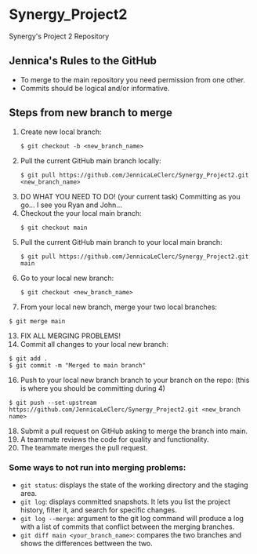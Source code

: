 # Synergy_Project2
Synergy's Project 2 Repository

## Jennica's Rules to the GitHub
- To merge to the main repository you need permission from one other.
- Commits should be logical and/or informative.

## Steps from new branch to merge
1. Create new local branch:
   ```
   $ git checkout -b <new_branch_name>
   ```
2. Pull the current GitHub main branch locally:
   ```
   $ git pull https://github.com/JennicaLeClerc/Synergy_Project2.git <new_branch_name>
   ```
4. DO WHAT YOU NEED TO DO! (your current task) Committing as you go... I see you Ryan and John...
5. Checkout the your local main branch:
   ```
   $ git checkout main
   ```
7. Pull the current GitHub main branch to your local main branch:
   ```
   $ git pull https://github.com/JennicaLeClerc/Synergy_Project2.git main
   ```
9. Go to your local new branch:
   ```
   $ git checkout <new_branch_name>
   ```
11. From your local new branch, merge your two local branches:
   ```
   $ git merge main
   ```
13. FIX ALL MERGING PROBLEMS!
14. Commit all changes to your local new branch:
   ```
   $ git add .
   $ git commit -m "Merged to main branch"
   ```
16. Push to your local new branch branch to your branch on the repo: (this is where you should be committing during 4)
   ```
   $ git push --set-upstream https://github.com/JennicaLeClerc/Synergy_Project2.git <new_branch name>
   ```
18. Submit a pull request on GitHub asking to merge the branch into main.
19. A teammate reviews the code for quality and functionality.
20. The teammate merges the pull request.

### Some ways to not run into merging problems:
- `git status`: displays the state of the working directory and the staging area.
- `git log`: displays committed snapshots. It lets you list the project history, filter it, and search for specific changes.
- `git log --merge`: argument to the git log command will produce a log with a list of commits that conflict between the merging branches.
- `git diff main <your_branch_name>`: compares the two branches and shows the differences bettween the two. 
